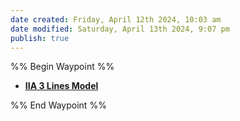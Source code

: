 ```yaml
---
date created: Friday, April 12th 2024, 10:03 am
date modified: Saturday, April 13th 2024, 9:07 pm
publish: true
---
```


%% Begin Waypoint %%
- **[IIA 3 Lines Model](./IIA%203%20Lines%20Model/IIA%203%20Lines%20Model.md)**


%% End Waypoint %%
